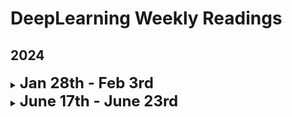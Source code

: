 # DeepLearning Weekly Readings

## 2024

<details>
  <summary><strong style="font-size: 24px;">Jan 28th - Feb 3rd</strong></summary>  
  
  #### Papers
  1. [Matryoshka Representation Learning](https://arxiv.org/abs/2205.13147)
  2. [Larger language models do in-context learning differently](https://arxiv.org/abs/2303.03846)

  #### Blog/Twitter Posts
  1. [Novelty in Science](https://perceiving-systems.blog/en/news/novelty-in-science)
  2. [Jason Wei Stanford cs330 talk](https://docs.google.com/presentation/d/1hQUd3pF8_2Gr2Obc89LKjmHL0DlH-uof9M0yFVd3FA4/edit#slide=id.g16197112905_0_0)
  3. [[Week 2] Prompting and Prompt Engineering by Aishwarya ](https://areganti.notion.site/Week-2-Prompting-and-Prompt-Engineering-57cd1d024ac24819a0c44830a514c41d)
  4. https://perceiving-systems.blog/en/news/scientific-communication-in-the-age-of-influencers
  5. [Beyond Naive RAG: Adding Agentic Layers](https://docs.google.com/presentation/d/14b5gkRh6zFc4Q-h1JOBYQOPfDu6aURTKmP9hbyjWVF4/edit#slide=id.p)
  6. [12 RAG Pain Points and Proposed Solutions](https://towardsdatascience.com/12-rag-pain-points-and-proposed-solutions-43709939a28c#777a)
</details>


<details>
  <summary><strong style="font-size: 24px;">June 17th - June 23rd</strong></summary>  
  
  #### Papers
  1. 

  #### Blog/Twitter Posts
  1. 

  #### Videos:
  1. [Shaping the future of AI from the history of transformer](https://www.youtube.com/watch?v=orDKvo8h71o)
  2. [Let's reproduce GPT-2 (124M)](https://www.youtube.com/watch?v=l8pRSuU81PU)
</details>
